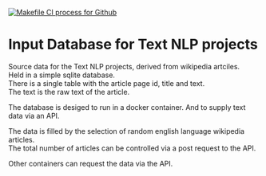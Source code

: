 [![Makefile CI process for Github](https://github.com/ant358/text_inputBase/actions/workflows/devops-github.yml/badge.svg)](https://github.com/ant358/text_inputBase/actions/workflows/devops-github.yml)

# Input Database for Text NLP projects  

Source data for the Text NLP projects, derived from wikipedia artciles.  
Held in a simple sqlite database.   
There is a single table with the article page id, title and text.  
The text is the raw text of the article.  
  
The database is desiged to run in a docker container. And to supply text data via an API.  

The data is filled by the selection of random english language wikipedia articles.  
The total number of articles can be controlled via a post request to the API.  

Other containers can request the data via the API.